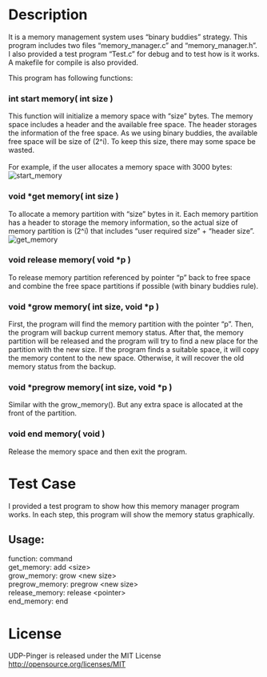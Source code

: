 # Description
It is a memory management system uses “binary buddies” strategy.
This program includes two files “memory_manager.c” and “memory_manager.h”. I also provided a test program “Test.c” for debug and to test how is it works. A makefile for compile is also provided.

This program has following functions:

### int start memory( int size )
This function will initialize a memory space with “size” bytes. The memory space includes a header and the available free space. The header storages the information of the free space. As we using binary buddies, the available free space will be size of (2^i). To keep this size, there may some space be wasted.<br /><br />
For example, if the user allocates a memory space with 3000 bytes:<br />
![start_memory](http://i.v2ex.co/8r3SPtn7.png)

### void *get memory( int size )
To allocate a memory partition with “size” bytes in it. Each memory partition has a header to storage the memory information, so the actual size of memory partition is (2^i) that includes “user required size” + “header size”.<br />
![get_memory](http://i.v2ex.co/0E8dQ6pA.png)

### void release memory( void *p )
To release memory partition referenced by pointer “p” back to free space and combine the free space partitions if possible (with binary buddies rule).

### void *grow memory( int size, void *p )
First, the program will find the memory partition with the pointer “p”. Then, the program will backup current memory status. After that, the memory partition will be released and the program will try to find a new place for the partition with the new size. If the program finds a suitable space, it will copy the memory content to the new space. Otherwise, it will recover the old memory status from the backup.

### void *pregrow memory( int size, void *p )
Similar with the grow_memory(). But any extra space is allocated at the front of the partition.

### void end memory( void )
Release the memory space and then exit the program.

# Test Case
I provided a test program to show how this memory manager program works. In each step, this program will show the memory status graphically. 
## Usage:
function: command<br />
get_memory: add &lt;size><br />
grow_memory: grow &lt;new size> <pointer><br />
pregrow_memory: pregrow &lt;new size> <pointer><br />
release_memory: release &lt;pointer><br />
end_memory: end<br />

# License
UDP-Pinger is released under the MIT License  
http://opensource.org/licenses/MIT